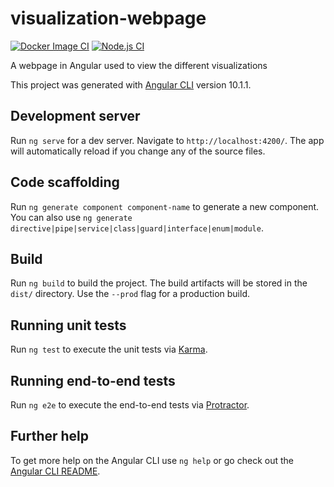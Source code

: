 # visualization-webpage 
[![Docker Image CI](https://github.com/AVIB-TEC/visualization-webpage/actions/workflows/docker-image.yml/badge.svg)](https://github.com/AVIB-TEC/visualization-webpage/actions/workflows/docker-image.yml) 
[![Node.js CI](https://github.com/AVIB-TEC/visualization-webpage/actions/workflows/node.js.yml/badge.svg)](https://github.com/AVIB-TEC/visualization-webpage/actions/workflows/node.js.yml)

A webpage in Angular used to view the different visualizations

This project was generated with [Angular CLI](https://github.com/angular/angular-cli) version 10.1.1.

## Development server

Run `ng serve` for a dev server. Navigate to `http://localhost:4200/`. The app will automatically reload if you change any of the source files.

## Code scaffolding

Run `ng generate component component-name` to generate a new component. You can also use `ng generate directive|pipe|service|class|guard|interface|enum|module`.

## Build

Run `ng build` to build the project. The build artifacts will be stored in the `dist/` directory. Use the `--prod` flag for a production build.

## Running unit tests

Run `ng test` to execute the unit tests via [Karma](https://karma-runner.github.io).

## Running end-to-end tests

Run `ng e2e` to execute the end-to-end tests via [Protractor](http://www.protractortest.org/).

## Further help

To get more help on the Angular CLI use `ng help` or go check out the [Angular CLI README](https://github.com/angular/angular-cli/blob/master/README.md).
